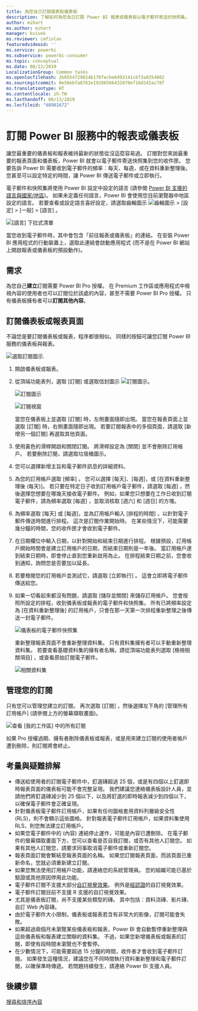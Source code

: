```yaml
---
title: 為您自己訂閱報表和儀表板
description: 了解如何為您自己訂閱 Power BI 報表或儀表板以電子郵件寄送的快照集。
author: mihart
ms.author: mihart
manager: kvivek
ms.reviewer: cmfinlan
featuredvideoid: ''
ms.service: powerbi
ms.subservice: powerbi-consumer
ms.topic: conceptual
ms.date: 08/12/2019
LocalizationGroup: Common tasks
ms.openlocfilehash: 2b0554729824b170fecbe6493141c6f3a8354002
ms.sourcegitcommit: 0e50ebfa8762e19286566432870ef16d242ac78f
ms.translationtype: HT
ms.contentlocale: zh-TW
ms.lasthandoff: 08/13/2019
ms.locfileid: "68961672"
---
```

# <a name="subscribe-to-a-report-or-dashboard-in-the-power-bi-service"></a>訂閱 Power BI 服務中的報表或儀表板 
讓您最重要的儀表板和報表維持最新的狀態從沒這麼容易過。 訂閱對您來說最重要的報表頁面和儀表板，Power BI 就會以電子郵件寄送快照集到您的收件匣。 您要告訴 Power BI 需要收到電子郵件的頻率︰每天、每週，或在資料重新整理後。 您甚至可以設定特定的時間，讓 Power BI 傳送電子郵件或立即執行。  

電子郵件和快照集將使用 Power BI 設定中設定的語言 (請參閱 [Power BI 支援的語言與國家/地區](../supported-languages-countries-regions.md))。 如果未定義任何語言，Power BI 會使用您目前瀏覽器中地區設定的語言。 若要查看或設定語言喜好設定，請選取齒輪圖示 ![齒輪圖示](./media/end-user-subscribe/power-bi-settings-icon.png) > [設定] > [一般] > [語言]  。 

![[語言] 下拉式清單](./media/end-user-subscribe/power-bi-language.png)

當您收到電子郵件時，其中會包含「前往報表或儀表板」的連結。 在安裝 Power BI 應用程式的行動裝置上，選取此連結會啟動應用程式 (而不是在 Power BI 網站上開啟報表或儀表板的預設動作)。


## <a name="requirements"></a>需求
為您自己**建立**訂閱需要 Power BI Pro 授權。 在 Premium 工作區或應用程式中檢視內容的使用者也可以訂閱位於該處的內容，甚至不需要 Power BI Pro 授權。 只有儀表板擁有者可以**訂閱其他內容**。 

## <a name="subscribe-to-a-dashboard-or-a-report-page"></a>訂閱儀表板或報表頁面
不論您是要訂閱儀表板或報表，程序都很相似。 同樣的按鈕可讓您訂閱 Power BI 服務的儀表板與報表。
 
![選取訂閱圖示](./media/end-user-subscribe/power-bi-subscribe-orientation.png).

1. 開啟儀表板或報表。
2. 從頂端功能表列，選取 [訂閱]  或選取信封圖示 ![訂閱圖示](./media/end-user-subscribe/power-bi-icon-envelope.png)。
   
   ![訂閱圖示](./media/end-user-subscribe/power-bi-subscribe-icon.png)

   ![訂閱視窗](./media/end-user-subscribe/power-bi-emails-newest.png)
    
    當您在儀表板上並選取 [訂閱]  時，左側畫面隨即出現。 當您在報表頁面上並選取 [訂閱]  時，右側畫面隨即出現。 若要訂閱報表中的多個頁面，請選取 [新增另一個訂閱]  再選取其他頁面。 

4. 使用黃色的滑桿開啟和關閉訂閱。  將滑桿設定為 [關閉] 並不會刪除訂用帳戶。 若要刪除訂閱，請選取垃圾桶圖示。

5. 您可以選擇新增主旨和電子郵件訊息的詳細資料。 

5. 為您的訂用帳戶選取 [頻率]  。  您可以選擇 [每天]、[每週]，或 [在資料重新整理後 (每天)]。  若只要在特定日子收到訂用帳戶電子郵件，請選取 [每週]  ，然後選擇您想要在哪幾天接收電子郵件。  例如，如果您只想要在工作日收到訂閱電子郵件，請為頻率選取 [每週]  ，並取消核取 [週六] 和 [週日] 的方塊。   

6. 為頻率選取 [每天] 或 [每週]，並為訂用帳戶輸入 [排程的時間]   ，以針對電子郵件傳送時間進行排程。  這次是訂閱作業開始時。 在某些情況下，可能需要幾分鐘的時間，您的收件匣才會收到電子郵件。    

7. 在日期欄位中輸入日期，以針對開始和結束日期進行排程。 根據預設，訂用帳戶開始時間會是建立訂用帳戶的日期，而結束日期則是一年後。 當訂用帳戶達到結束日期時，即會停止直到您重新啟用為止。  在排程結束日期之前，您會收到通知，詢問您是否要加以延長。     

8. 若要檢閱您的訂用帳戶並測試它，請選取 [立即執行]  。  這會立即將電子郵件傳送給您。 

8. 如果一切看起來都沒有問題，請選取 [儲存並關閉]  來儲存訂用帳戶。 您會按照所設定的排程，收到儀表板或報表的電子郵件和快照集。 所有已將頻率設定為 [在資料重新整理後]  的訂用帳戶，只會在那一天第一次排程重新整理之後傳送一封電子郵件。
   
   ![儀表板的電子郵件快照集](media/end-user-subscribe/power-bi-subscribe-email.png)
   
    重新整理報表頁面不會重新整理資料集。 只有資料集擁有者可以手動重新整理資料集。 若要查看基礎資料集的擁有者名稱，請從頂端功能表列選取 [檢視相關項目]  ，或查看原始訂閱電子郵件。
   
    ![相關資料集](./media/end-user-subscribe/power-bi-view-related-screen.png)


## <a name="manage-your-subscriptions"></a>管理您的訂閱
只有您可以管理您建立的訂閱。 再次選取 [訂閱]  ，然後選擇左下角的 [管理所有訂用帳戶]  (請參閱上方的螢幕擷取畫面)。 

![查看 [我的工作區] 中的所有訂閱](./media/end-user-subscribe/power-bi-manage.png)

如果 Pro 授權過期、擁有者刪除儀表板或報表，或是用來建立訂閱的使用者帳戶遭到刪除，則訂閱將會終止。

## <a name="considerations-and-troubleshooting"></a>考量與疑難排解
* 傳送給使用者的訂閱電子郵件中，釘選磚超過 25 個，或是有四個以上釘選即時報表頁面的儀表板可能不會完整呈現。 我們建議您連絡儀表板設計人員，並請他們將釘選磚減少到 25 個以下，以及將釘選的即時報表減少到四個以下，以確保電子郵件會正確呈現。  
* 針對儀表板電子郵件訂用帳戶，如果有任何圖格套用資料列層級安全性 (RLS)，則不會顯示這些圖格。  針對報表電子郵件訂用帳戶，如果資料集使用 RLS，則您無法建立訂用帳戶。
* 如果您電子郵件中的 (內容) 連結停止運作，可能是內容已遭刪除。 在電子郵件的螢幕擷取畫面下方，您可以查看是否自我訂閱，或否有其他人訂閱您。 如果有其他人訂閱您，請要求同事取消電子郵件或重新訂閱您。
* 報表頁面訂閱會繫結至報表頁面的名稱。 如果您訂閱報表頁面，而該頁面已重新命名，您就必須重新建立訂閱。
* 如果您無法使用訂用帳戶功能，請連絡您的系統管理員。 您的組織可能已基於驗證或其他原因停用此功能。  
* 電子郵件訂閱不支援大部分[自訂視覺效果](../power-bi-custom-visuals.md)。  例外是[經認證](../power-bi-custom-visuals-certified.md)的自訂視覺效果。  
* 電子郵件訂閱目前不支援 R 支援的自訂視覺效果。  
* 尤其是儀表板訂閱，尚不支援某些類型的磚。  其中包括：資料流磚、影片磚、自訂 Web 內容磚。     
* 由於電子郵件大小限制，儀表板或報表若含有非常大的影像，訂閱可能會失敗。    
* 如果超過兩個月未瀏覽某些儀表板和報表，Power BI 會自動暫停重新整理與這些儀表板和報表建立關聯的資料集。  不過，如果您新增儀表板或報表的訂閱，即使有段時間未瀏覽也不會暫停。
* 在少數情況下，可能需要超過 15 分鐘的時間，收件者才會收到電子郵件訂閱。  如果發生這種情況，建議您在不同時間執行資料重新整理和電子郵件訂閱，以確保準時傳遞。  若問題持續發生，請連絡 Power BI 支援人員。

## <a name="next-steps"></a>後續步驟

[搜尋和排序內容](end-user-search-sort.md)
